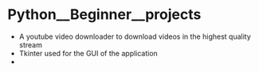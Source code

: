 # Python__Beginner__projects
+ A youtube video downloader to download videos in the highest quality stream
+ Tkinter used for the GUI of the application
+
